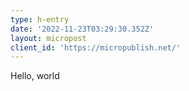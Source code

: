 ```yaml
---
type: h-entry
date: '2022-11-23T03:29:30.352Z'
layout: micropost
client_id: 'https://micropublish.net/'
---
```

Hello, world
